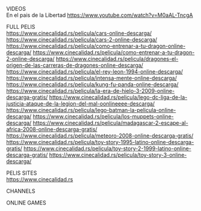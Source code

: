 
VIDEOS  
En el pais de la Libertad
https://www.youtube.com/watch?v=M0aAL-TncgA

FULL PELIS  
https://www.cinecalidad.rs/pelicula/cars-online-descarga/
https://www.cinecalidad.rs/pelicula/cars-2-online-descarga/
https://www.cinecalidad.rs/pelicula/como-entrenar-a-tu-dragon-online-descarga/
https://www.cinecalidad.rs/pelicula/como-entrenar-a-tu-dragon-2-online-descarga/
https://www.cinecalidad.rs/pelicula/dragones-el-origen-de-las-carreras-de-dragones-online-descarga/
https://www.cinecalidad.rs/pelicula/el-rey-leon-1994-online-descarga/
https://www.cinecalidad.rs/pelicula/intensa-mente-online-descarga/
https://www.cinecalidad.rs/pelicula/kung-fu-panda-online-descarga/
https://www.cinecalidad.rs/pelicula/la-era-de-hielo-3-2009-online-descarga-gratis/
https://www.cinecalidad.rs/pelicula/lego-dc-liga-de-la-justicia-ataque-de-la-legion-del-mal-oonlineeee-descarga/
https://www.cinecalidad.rs/pelicula/lego-batman-la-pelicula-online-descarga/
https://www.cinecalidad.rs/pelicula/los-muppets-online-descarga/
https://www.cinecalidad.rs/pelicula/madagascar-2-escape-al-africa-2008-online-descarga-gratis/
https://www.cinecalidad.rs/pelicula/meteoro-2008-online-descarga-gratis/
https://www.cinecalidad.rs/pelicula/toy-story-1995-latino-online-descarga-gratis/
https://www.cinecalidad.rs/pelicula/toy-story-2-1999-latino-online-descarga-gratis/
https://www.cinecalidad.rs/pelicula/toy-story-3-online-descarga/

PELIS SITES  
https://www.cinecalidad.rs


CHANNELS  


ONLINE GAMES  

